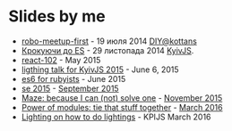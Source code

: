---
---
Slides by me
============

+ [robo-meetup-first](robo-meetup-first) - 19 июля 2014 [DIY@kottans](http://kottans.org/diy)
+ [Крокуючи до ES](https://docs.google.com/presentation/d/1rXJk8ZqBex2aP830gGP8bKxElvAgjQIJIiJ61GPOJI4/edit) - 29 листопада 2014  [KyivJS](http://kyivjs.org.ua/).
+ [react-102](react-102) - May 2015
+ [ligthing talk for KyivJS 2015](kyiv-js-june-15) - June 6, 2015
+ [es6 for rubyists](es6-for-rubyists) - June 2015
+ [se 2015](seconf2015) - [September 2015](http://seconf.org.ua/en/)
+ [Maze: because I can (not) solve one](kharkiv-js-november-15) - [November 2015](http://kharkivjs.org/)
+ [Power of modules: tie that stuff together](kpi-js-march-16) - [March 2016](https://www.facebook.com/events/1034708533237733/permalink/1043784235663496/)
+ [Lighting on how to do lightings](how-to-slides) - KPIJS March 2016
